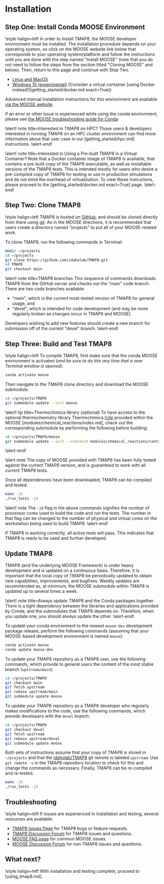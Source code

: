 # Installation

## Step One: Install Conda MOOSE Environment

!style halign=left
In order to install TMAP8, the MOOSE developer environment must be installed. The
installation procedure depends on your operating system, so click on the MOOSE
website link below that corresponds to your operating system/platform and follow
the instructions until you are done with the step named "Install MOOSE" (note that
you do not need to follow the steps from the section titled "Cloning MOOSE" and below). Then,
return to this page and continue with Step Two.

- [Linux and MacOS](https://mooseframework.inl.gov/getting_started/installation/conda.html)
- [Windows 10 (experimental)](https://mooseframework.inl.gov/getting_started/installation/windows10.html) (Consider a virtual container [using Docker instead!](getting_started/docker.md exact=True))

Advanced manual installation instructions for this environment are available
[via the MOOSE website](https://mooseframework.inl.gov/getting_started/installation/index.html).

If an error or other issue is experienced while using the conda environment,
please see [the MOOSE troubleshooting guide for Conda](https://mooseframework.inl.gov/help/troubleshooting.html#condaissues)

!alert! note title=Interested in TMAP8 on HPC?
Those users & developers interested in running TMAP8 on an HPC cluster environment can find more
information about that user case in our [getting_started/hpc.md] instructions.
!alert-end!

!alert! note title=Interested in Using a Pre-built TMAP8 in a Virtual Container?
Note that a Docker container image of TMAP8 is available, that contains a pre-built copy of the TMAP8 executable, as well as installable versions of the TMAP8 tests. This is intended mostly for users who desire a pre-compiled copy of TMAP8 for testing or use in production simulations and do not mind the overhead of virtualization. To view these instructons, please proceed to the [getting_started/docker.md exact=True] page.
!alert-end!

## Step Two: Clone TMAP8

!style halign=left
TMAP8 is hosted on [GitHub](https://github.com/idaholab/TMAP8), and should be
cloned directly from there using [git](https://git-scm.com/). As in the MOOSE
directions, it is recommended that users create a directory named "projects" to
put all of your MOOSE-related work.

To clone TMAP8, run the following commands in Terminal:

```bash
mkdir ~/projects
cd ~/projects
git clone https://github.com/idaholab/TMAP8.git
cd TMAP8
git checkout main
```

!alert! note title=TMAP8 branches
This sequence of commands downloads TMAP8 from the GitHub server and checks
out the "main" code branch. There are two code branches available:

- "main", which is the current most-tested version of TMAP8 for general usage, and
- "devel", which is intended for code development (and may be more regularly broken
  as changes occur in TMAP8 and MOOSE).

Developers wishing to add new features should create a new branch for submission
off of the current "devel" branch.
!alert-end!

## Step Three: Build and Test TMAP8

!style halign=left
To compile TMAP8, first make sure that the conda MOOSE environment is activated
(*and be sure to do this any time that a new Terminal window is opened*):

```bash
conda activate moose
```

Then navigate to the TMAP8 clone directory and download the MOOSE submodule:

```bash
cd ~/projects/TMAP8
git submodule update --init moose
```

!alert! tip title=Thermochimica library (optional)
To have access to the optional thermochemistry library Thermochimica [!cite](piro2013) provided within
the MOOSE [modules/chemical_reactions/index.md], check out the corresponding submodule by performing
the following before building:

```bash
cd ~/projects/TMAP8/moose
git submodule update --init --checkout modules/chemical_reactions/contrib/thermochimica
```
!alert-end!

!alert note
The copy of MOOSE provided with TMAP8 has been fully tested against the current
TMAP8 version, and is guaranteed to work with all current TMAP8 tests.

Once all dependencies have been downloaded, TMAP8 can be compiled and tested:

```bash
make -j8
./run_tests -j8
```

!alert! note
The `-j8` flag in the above commands signifies the number of processor cores used to
build the code and run the tests. The number in that flag can be changed to the
number of physical and virtual cores on the workstation being used to build TMAP8.
!alert-end!

If TMAP8 is working correctly, all active tests will pass. This indicates that
TMAP8 is ready to be used and further developed.

## Update TMAP8

TMAP8 (and the underlying MOOSE Framework) is under heavy development and is updated on a continuous
basis. Therefore, it is important that the local copy of TMAP8 be periodically updated to obtain new
capabilities, improvements, and bugfixes. Weekly updates are recommended as, at minimum, the MOOSE
submodule within TMAP8 is updated up to several times a week.

!alert! note title=Always update TMAP8 and the Conda packages together.
There is a tight dependency between the libraries and applications provided by Conda, and the
submodules that TMAP8 depends on. Therefore, when you update one, you should always update the other.
!alert-end!

To update your conda environment to the newest `moose-dev` development package release, perform the
following commands (assuming that your MOOSE-based development environment is named `moose`):

```bash
conda activate moose
conda update moose-dev
```

To update your TMAP8 repository as a TMAP8 user, use the following commands, which provide to general
users the content of the most stable branch (`upstream/main`):

```bash
cd ~/projects/TMAP8
git checkout main
git fetch upstream
git rebase upstream/main
git submodule update moose
```

To update your TMAP8 repository as a TMAP8 developer who regularly makes modifications to the code,
use the following commands, which provide developers with the `devel` branch:

```bash
cd ~/projects/TMAP8
git checkout devel
git fetch upstream
git rebase upstream/devel
git submodule update moose
```

Both sets of instructions assume that your copy of TMAP8 is stored in `~/projects` and that the
[idaholab/TMAP8](https://github.com/idaholab/TMAP8) git remote is labeled `upstream`. Use `git remote -v`
in the TMAP8 repository location to check for this and change the commands as necessary. Finally,
TMAP8 can be re-compiled and re-tested.

```bash
make -j8
./run_tests -j8
```

## Troubleshooting

!style halign=left
If issues are experienced in installation and testing, several resources
are available:

- [TMAP8 Issues Page](https://github.com/idaholab/TMAP8/issues) for TMAP8 bugs or feature requests.
- [TMAP8 Discussion Forum](https://github.com/idaholab/TMAP8/discussions) for TMAP8 issues and questions.
- [MOOSE FAQ page](https://mooseframework.inl.gov/help/faq/index.html) for common MOOSE issues.
- [MOOSE Discussion Forum](https://github.com/idaholab/moose/discussions) for non-TMAP8 issues and questions.

## What next?

!style halign=left
With installation and testing complete, proceed to [using_tmap8.md].
